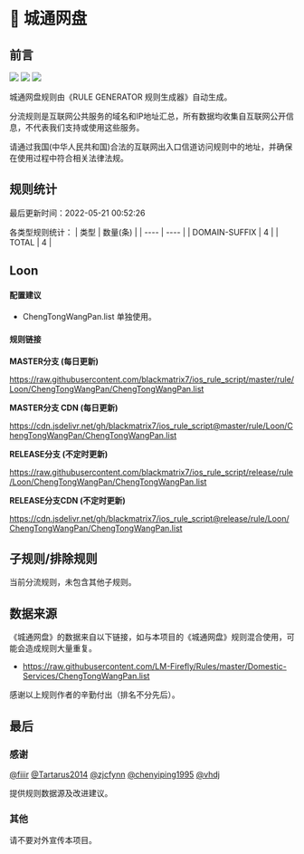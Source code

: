 # 🧸 城通网盘

## 前言

![](https://shields.io/badge/-移除重复规则-ff69b4) ![](https://shields.io/badge/-DOMAIN与DOMAIN--SUFFIX合并-green) ![](https://shields.io/badge/-IP--CIDR(6)合并-blueviolet) 

城通网盘规则由《RULE GENERATOR 规则生成器》自动生成。

分流规则是互联网公共服务的域名和IP地址汇总，所有数据均收集自互联网公开信息，不代表我们支持或使用这些服务。

请通过我国(中华人民共和国)合法的互联网出入口信道访问规则中的地址，并确保在使用过程中符合相关法律法规。

## 规则统计

最后更新时间：2022-05-21 00:52:26

各类型规则统计：
| 类型 | 数量(条)  | 
| ---- | ----  |
| DOMAIN-SUFFIX | 4  | 
| TOTAL | 4  | 


## Loon 

#### 配置建议
- ChengTongWangPan.list 单独使用。

#### 规则链接
**MASTER分支 (每日更新)**

https://raw.githubusercontent.com/blackmatrix7/ios_rule_script/master/rule/Loon/ChengTongWangPan/ChengTongWangPan.list

**MASTER分支 CDN (每日更新)**

https://cdn.jsdelivr.net/gh/blackmatrix7/ios_rule_script@master/rule/Loon/ChengTongWangPan/ChengTongWangPan.list

**RELEASE分支 (不定时更新)**

https://raw.githubusercontent.com/blackmatrix7/ios_rule_script/release/rule/Loon/ChengTongWangPan/ChengTongWangPan.list

**RELEASE分支CDN (不定时更新)**

https://cdn.jsdelivr.net/gh/blackmatrix7/ios_rule_script@release/rule/Loon/ChengTongWangPan/ChengTongWangPan.list

## 子规则/排除规则


当前分流规则，未包含其他子规则。

## 数据来源

《城通网盘》的数据来自以下链接，如与本项目的《城通网盘》规则混合使用，可能会造成规则大量重复。

- https://raw.githubusercontent.com/LM-Firefly/Rules/master/Domestic-Services/ChengTongWangPan.list


感谢以上规则作者的辛勤付出（排名不分先后）。

## 最后

### 感谢

[@fiiir](https://github.com/fiiir) [@Tartarus2014](https://github.com/Tartarus2014) [@zjcfynn](https://github.com/zjcfynn) [@chenyiping1995](https://github.com/chenyiping1995) [@vhdj](https://github.com/vhdj)

提供规则数据源及改进建议。

### 其他

请不要对外宣传本项目。